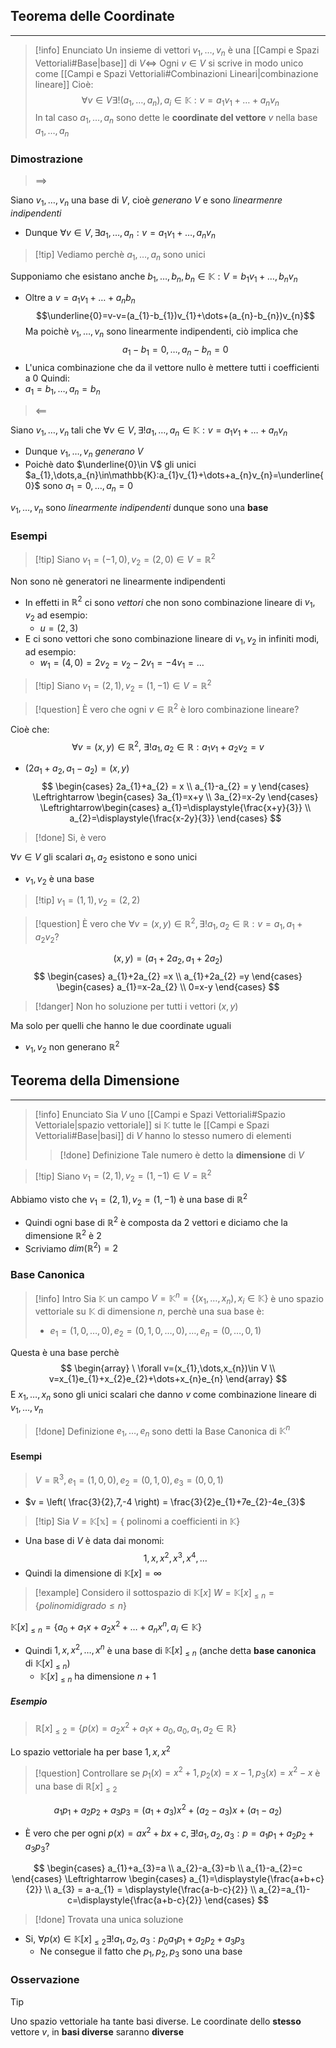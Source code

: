 ## Teorema delle Coordinate
---
>[!info] Enunciato
>Un insieme di vettori $v_{1},\dots,v_{n}$ è una [[Campi e Spazi Vettoriali#Base|base]] di $V\Leftrightarrow$ Ogni $v\in V$ si scrive in modo unico come [[Campi e Spazi Vettoriali#Combinazioni Lineari|combinazione lineare]]
>Cioè:
>$$\forall v\in V \exists!(a_{1},\dots,a_{n}),a_{i}\in \mathbb{K}:v=a_{1}v_{1}+\dots+a_{n}v_{n} $$
>In tal caso $a_{1},\dots,a_{n}$ sono dette le **coordinate del vettore** $v$ nella base $a_{1},\dots,a_{n}$

### Dimostrazione
> $\implies$

Siano $v_{1},\dots,v_{n}$ una base di $V$, cioè *generano* $V$ e sono *linearmenre indipendenti*
- Dunque $\forall v\in V, \exists a_{1},\dots,a_{n}:v=a_{1}v_{1}+\dots,a_{n}v_{n}$

>[!tip] Vediamo perchè $a_{1},\dots,a_{n}$ sono unici

Supponiamo che esistano anche $b_{1},\dots,b_{n}, b_{n}\in \mathbb{K}:V=b_{1}v_{1}+\dots,b_{n}v_{n}$
- Oltre a $v=a_{1}v_{1}+\dots+a_{n}b_{n}$
$$\underline{0}=v-v=(a_{1}-b_{1})v_{1}+\dots+(a_{n}-b_{n})v_{n}$$
Ma poichè $v_{1},\dots,v_{n}$ sono linearmente indipendenti, ciò implica che 
$$a_{1}-b_{1}=0,\dots,a_{n}-b_{n}=0$$
- L'unica combinazione che da il vettore nullo è mettere tutti i coefficienti a $0$
Quindi:
- $a_{1}=b_{1},\dots,a_{n}=b_{n}$

>$\impliedby$

Siano $v_{1},\dots,v_{n}$ tali che $\forall v\in V,\exists! a_{1},\dots,a_{n}\in \mathbb{K}:v=a_{1}v_{1}+\dots+a_{n}v_{n}$
- Dunque $v_{1},\dots,v_{n}$ *generano* $V$ 
- Poichè dato $\underline{0}\in V$ gli unici  $a_{1},\dots,a_{n}\in\mathbb{K}:a_{1}v_{1}+\dots+a_{n}v_{n}=\underline{0}$ sono $a_{1}=0,\dots,a_{n}=0$

$v_{1},\dots,v_{n}$ sono *linearmente indipendenti* dunque sono una **base**

### Esempi
>[!tip] Siano $v_{1}=(-1,0),v_{2}=(2,0)\in V=\mathbb{R}^2$

Non sono nè generatori ne linearmente indipendenti
- In effetti in $\mathbb{R}^2$ ci sono *vettori* che non sono combinazione lineare di $v_{1},v_{2}$ ad esempio:
	- $u =(2,3)$
- E ci sono vettori che sono combinazione lineare di $v_{1},v_{2}$ in infiniti modi, ad esempio:
	- $w_{1}=(4,0)=2v_{2}=v_{2}-2v_{1}=-4v_{1}=\dots$

>[!tip] Siano $v_{1}=(2,1),v_{2}=(1,-1)\in V = \mathbb{R}^2$

>[!question] È vero che ogni $v\in\mathbb{R}^2$ è loro combinazione lineare?

Cioè che:
$$
\forall v=(x,y)\in\mathbb{R}^2,\ \exists !a_{1},a_{2}\in\mathbb{R}:a_{1}v_{1}+a_{2}v_{2}=v 
$$
- $(2a_{1}+a_{2},a_{1}-a_{2})=(x,y)$
$$
\begin{cases}
2a_{1}+a_{2} = x \\
a_{1}-a_{2} = y
\end{cases}
\Leftrightarrow
\begin{cases}
3a_{1}=x+y \\
3a_{2}=x-2y
\end{cases}
\Leftrightarrow\begin{cases}
a_{1}=\displaystyle{\frac{x+y}{3}} \\
a_{2}=\displaystyle{\frac{x-2y}{3}}
\end{cases}
$$
>[!done] Si, è vero

$\forall v\in V$ gli scalari $a_{1},a_{2}$ esistono e sono unici
- $v_{1},v_{2}$ è una base

>[!tip] $v_{1}=(1,1),v_{2}=(2,2)$

>[!question] È vero che $\forall v = (x,y)\in \mathbb{R}^2, \exists !a_{1},a_{2}\in\mathbb{R}:v=a_{1},a_{1}+a_{2}v_{2}$?

$$
(x,y)=(a_{1}+2a_{2},a_{1}+2a_{2})
$$
$$
\begin{cases}
a_{1}+2a_{2} =x \\
a_{1}+2a_{2} =y
\end{cases}
\begin{cases}
a_{1}=x-2a_{2} \\
0=x-y
\end{cases}
$$
>[!danger] Non ho soluzione per tutti i vettori $(x,y)$

Ma solo per quelli che hanno le due coordinate uguali
- $v_{1},v_{2}$ non generano $\mathbb{R}^2$


## Teorema della Dimensione
---
>[!info] Enunciato
>Sia $V$ uno [[Campi e Spazi Vettoriali#Spazio Vettoriale|spazio vettoriale]] si $\mathbb{K}$ tutte le [[Campi e Spazi Vettoriali#Base|basi]] di $V$ hanno lo stesso numero di elementi
>>[!done] Definizione
>>Tale numero è detto la **dimensione** di $V$

>[!tip] Siano $v_{1}=(2,1),v_{2}=(1,-1)\in V = \mathbb{R}^2$

Abbiamo visto che $v_{1}=(2,1),v_{2}=(1,-1)$ è una base di $\mathbb{R}^2$
- Quindi ogni base di $\mathbb{R}^2$ è composta da 2 vettori e diciamo che la dimensione $\mathbb{R}^2$ è $2$
- Scriviamo $dim(\mathbb{R}^2)=2$

### Base Canonica
>[!info] Intro
>Sia $\mathbb{K}$ un campo
>$V=\mathbb{K}^n=\{ (x_{1},\dots,x_{n}),x_{i}\in \mathbb{K} \}$ è uno spazio vettoriale su $\mathbb{K}$ di dimensione $n$, perchè una sua base è:
>- $e_{1}=(1,0,\dots,0),e_{2}=(0,1,0,\dots,0),\dots,e_{n}=(0,\dots,0,1)$

Questa è una base perchè
$$
\begin{array}
\ \forall v=(x_{1},\dots,x_{n})\in V \\
v=x_{1}e_{1}+x_{2}e_{2}+\dots+x_{n}e_{n}
\end{array}
$$
E $x_{1},\dots,x_{n}$ sono gli unici scalari che danno $v$ come combinazione lineare di $v_{1},\dots,v_{n}$

>[!done] Definizione
>$e_{1},\dots,e_{n}$ sono detti la Base Canonica di $\mathbb{K}^n$

#### Esempi
> $V=\mathbb{R}^3, e_{1}=(1,0,0),e_{2}=(0,1,0),e_{3}=(0,0,1)$

- $v = \left( \frac{3}{2},7,-4 \right) = \frac{3}{2}e_{1}+7e_{2}-4e_{3}$

>[!tip] Sia $V=\mathbb{K[x]}=\{ \text{ polinomi a coefficienti in }\mathbb{K} \}$

- Una base di $V$ è data dai monomi:
$$
1,x,x^2,x^3,x^4,\dots
$$
- Quindi la dimensione di $\mathbb{K}[x]=\infty$

>[!example] Considero il sottospazio di $\mathbb{K}[x]$
>$W=\mathbb{K}[x]_{\leq n}=\{ polinomi di grado \leq n \}$

$\mathbb{K}[x]_{\leq n}= \{ a_{0}+a_{1}x+a_{2}x^2+\dots+a_{n}x^n,a_{i}\in \mathbb{K} \}$

- Quindi $1,x,x^2,\dots,x^n$ è una base di $\mathbb{K}[x]_{\leq n}$ (anche detta **base canonica** di $\mathbb{K}[x]_{\leq n}$)
	- $\mathbb{K}[x]_{\leq n}$ ha dimensione $n+1$

##### Esempio
>$\mathbb{R}[x]_{\leq 2}=\{ p(x)=a_{2}x^2+a_{1}x+a_{0}, a_{0},a_{1},a_{2} \in \mathbb{R} \}$

Lo spazio vettoriale ha per base $1,x,x^2$

>[!question] Controllare se $p_{1}(x)=x^2+1,p_{2}(x)=x-1,p_{3}(x)=x^2-x$ è una base di $\mathbb{R}[x]_{\leq 2}$

$$
a_{1}p_{1}+a_{2}p_{2}+a_{3}p_{3} = (a_{1}+a_{3})x^2+(a_{2}-a_{3})x+(a_{1}-a_{2})
$$
- È vero che per ogni $p(x)=ax^2+bx+c, \exists!a_{1},a_{2},a_{3}:p=a_{1}p_{1}+a_{2}p_{2}+a_{3}p_{3}$?

$$
\begin{cases}
a_{1}+a_{3}=a \\
a_{2}-a_{3}=b \\
a_{1}-a_{2}=c
\end{cases}
\Leftrightarrow
\begin{cases}
a_{1}=\displaystyle{\frac{a+b+c}{2}} \\
a_{3} = a-a_{1} = \displaystyle{\frac{a-b-c}{2}} \\
a_{2}=a_{1}-c=\displaystyle{\frac{a+b-c}{2}}
\end{cases}
$$
>[!done] Trovata una unica soluzione

- Si, $\forall p(x)\in\mathbb{K}[x]_{\leq 2} \exists! a_{1},a_{2},a_{3} :p_{0}a_{1}p_{1}+a_{2}p_{2}+a_{3}p_{3}$
	- Ne consegue il fatto che $p_{1},p_{2},p_{3}$ sono una base

### Osservazione

>[!tip]
>Uno spazio vettoriale ha tante basi diverse.
>Le coordinate dello **stesso** vettore $v$, in **basi diverse** saranno **diverse**
